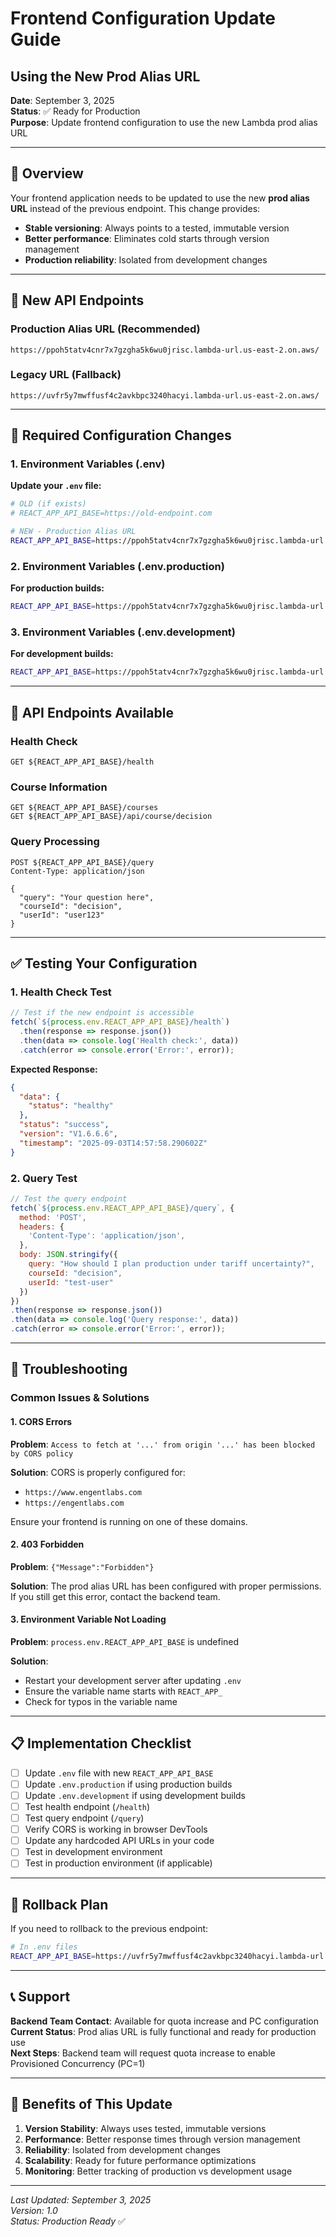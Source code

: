 # Frontend Configuration Update Guide
## Using the New Prod Alias URL

**Date**: September 3, 2025  
**Status**: ✅ Ready for Production  
**Purpose**: Update frontend configuration to use the new Lambda prod alias URL

---

## 🎯 Overview

Your frontend application needs to be updated to use the new **prod alias URL** instead of the previous endpoint. This change provides:

- **Stable versioning**: Always points to a tested, immutable version
- **Better performance**: Eliminates cold starts through version management
- **Production reliability**: Isolated from development changes

---

## 🔗 New API Endpoints

### Production Alias URL (Recommended)
```
https://ppoh5tatv4cnr7x7gzgha5k6wu0jrisc.lambda-url.us-east-2.on.aws/
```

### Legacy URL (Fallback)
```
https://uvfr5y7mwffusf4c2avkbpc3240hacyi.lambda-url.us-east-2.on.aws/
```

---

## 📝 Required Configuration Changes

### 1. Environment Variables (.env)

**Update your `.env` file:**

```bash
# OLD (if exists)
# REACT_APP_API_BASE=https://old-endpoint.com

# NEW - Production Alias URL
REACT_APP_API_BASE=https://ppoh5tatv4cnr7x7gzgha5k6wu0jrisc.lambda-url.us-east-2.on.aws/
```

### 2. Environment Variables (.env.production)

**For production builds:**

```bash
REACT_APP_API_BASE=https://ppoh5tatv4cnr7x7gzgha5k6wu0jrisc.lambda-url.us-east-2.on.aws/
```

### 3. Environment Variables (.env.development)

**For development builds:**

```bash
REACT_APP_API_BASE=https://ppoh5tatv4cnr7x7gzgha5k6wu0jrisc.lambda-url.us-east-2.on.aws/
```

---

## 🚀 API Endpoints Available

### Health Check
```
GET ${REACT_APP_API_BASE}/health
```

### Course Information
```
GET ${REACT_APP_API_BASE}/courses
GET ${REACT_APP_API_BASE}/api/course/decision
```

### Query Processing
```
POST ${REACT_APP_API_BASE}/query
Content-Type: application/json

{
  "query": "Your question here",
  "courseId": "decision",
  "userId": "user123"
}
```

---

## ✅ Testing Your Configuration

### 1. Health Check Test
```javascript
// Test if the new endpoint is accessible
fetch(`${process.env.REACT_APP_API_BASE}/health`)
  .then(response => response.json())
  .then(data => console.log('Health check:', data))
  .catch(error => console.error('Error:', error));
```

**Expected Response:**
```json
{
  "data": {
    "status": "healthy"
  },
  "status": "success",
  "version": "V1.6.6.6",
  "timestamp": "2025-09-03T14:57:58.290602Z"
}
```

### 2. Query Test
```javascript
// Test the query endpoint
fetch(`${process.env.REACT_APP_API_BASE}/query`, {
  method: 'POST',
  headers: {
    'Content-Type': 'application/json',
  },
  body: JSON.stringify({
    query: "How should I plan production under tariff uncertainty?",
    courseId: "decision",
    userId: "test-user"
  })
})
.then(response => response.json())
.then(data => console.log('Query response:', data))
.catch(error => console.error('Error:', error));
```

---

## 🔧 Troubleshooting

### Common Issues & Solutions

#### 1. CORS Errors
**Problem**: `Access to fetch at '...' from origin '...' has been blocked by CORS policy`

**Solution**: CORS is properly configured for:
- `https://www.engentlabs.com`
- `https://engentlabs.com`

Ensure your frontend is running on one of these domains.

#### 2. 403 Forbidden
**Problem**: `{"Message":"Forbidden"}`

**Solution**: The prod alias URL has been configured with proper permissions. If you still get this error, contact the backend team.

#### 3. Environment Variable Not Loading
**Problem**: `process.env.REACT_APP_API_BASE` is undefined

**Solution**: 
- Restart your development server after updating `.env`
- Ensure the variable name starts with `REACT_APP_`
- Check for typos in the variable name

---

## 📋 Implementation Checklist

- [ ] Update `.env` file with new `REACT_APP_API_BASE`
- [ ] Update `.env.production` if using production builds
- [ ] Update `.env.development` if using development builds
- [ ] Test health endpoint (`/health`)
- [ ] Test query endpoint (`/query`)
- [ ] Verify CORS is working in browser DevTools
- [ ] Update any hardcoded API URLs in your code
- [ ] Test in development environment
- [ ] Test in production environment (if applicable)

---

## 🔄 Rollback Plan

If you need to rollback to the previous endpoint:

```bash
# In .env files
REACT_APP_API_BASE=https://uvfr5y7mwffusf4c2avkbpc3240hacyi.lambda-url.us-east-2.on.aws/
```

---

## 📞 Support

**Backend Team Contact**: Available for quota increase and PC configuration  
**Current Status**: Prod alias URL is fully functional and ready for production use  
**Next Steps**: Backend team will request quota increase to enable Provisioned Concurrency (PC=1)

---

## 🎉 Benefits of This Update

1. **Version Stability**: Always uses tested, immutable versions
2. **Performance**: Better response times through version management
3. **Reliability**: Isolated from development changes
4. **Scalability**: Ready for future performance optimizations
5. **Monitoring**: Better tracking of production vs development usage

---

*Last Updated: September 3, 2025*  
*Version: 1.0*  
*Status: Production Ready* ✅

